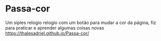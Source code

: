 # Passa-cor
Um siples relogio relogio com um botão para mudar a cor da página, fiz para praticar e aprender algumas coisas novas 
https://thalesadriel.github.io/Passa-cor/
